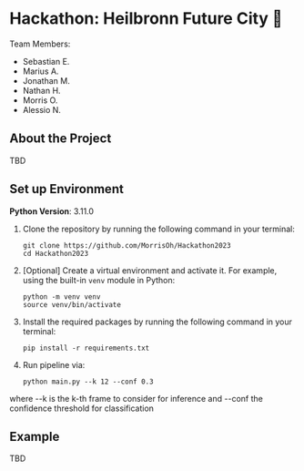 # Hackathon: Heilbronn Future City 🚀

Team Members:
- Sebastian E.
- Marius A.
- Jonathan M.
- Nathan H.
- Morris O.
- Alessio N.

## About the Project
TBD

## Set up Environment
**Python Version**: 3.11.0

1. Clone the repository by running the following command in your terminal:

   ```
   git clone https://github.com/MorrisOh/Hackathon2023
   cd Hackathon2023
   ```


2. [Optional] Create a virtual environment and activate it. For example, using the built-in `venv` module in Python:
   ```
   python -m venv venv
   source venv/bin/activate
   ```

3. Install the required packages by running the following command in your terminal:

   ```
   pip install -r requirements.txt
   ```
4. Run pipeline via:

   ```
   python main.py --k 12 --conf 0.3
   ```
where --k is the k-th frame to consider for inference and --conf the confidence threshold for classification

## Example
TBD
